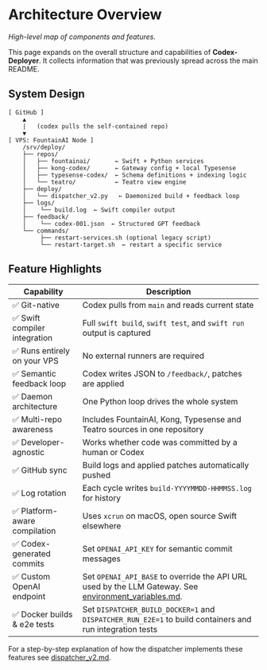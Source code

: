 # Architecture Overview


*High-level map of components and features.*

This page expands on the overall structure and capabilities of **Codex-Deployer**. It collects information that was previously spread across the main README.

## System Design

```
[ GitHub ]
    ▲
    |   (codex pulls the self-contained repo)
    ▼
[ VPS: FountainAI Node ]
    /srv/deploy/
    ├── repos/
    │   ├── fountainai/       ← Swift + Python services
    │   ├── kong-codex/       ← Gateway config + local Typesense
    │   ├── typesense-codex/  ← Schema definitions + indexing logic
    │   └── teatro/           ← Teatro view engine
    ├── deploy/
    │   └── dispatcher_v2.py   ← Daemonized build + feedback loop
    ├── logs/
    │    └── build.log  ← Swift compiler output
    ├── feedback/
    │    └── codex-001.json  ← Structured GPT feedback
    └── commands/
         ├── restart-services.sh (optional legacy script)
         └── restart-target.sh  ← restart a specific service
```

## Feature Highlights

| Capability | Description |
|------------|-------------|
| ✅ Git-native | Codex pulls from `main` and reads current state |
| ✅ Swift compiler integration | Full `swift build`, `swift test`, and `swift run` output is captured |
| ✅ Runs entirely on your VPS | No external runners are required |
| ✅ Semantic feedback loop | Codex writes JSON to `/feedback/`, patches are applied |
| ✅ Daemon architecture | One Python loop drives the whole system |
| ✅ Multi-repo awareness | Includes FountainAI, Kong, Typesense and Teatro sources in one repository |
| ✅ Developer-agnostic | Works whether code was committed by a human or Codex |
| ✅ GitHub sync | Build logs and applied patches automatically pushed |
| ✅ Log rotation | Each cycle writes `build-YYYYMMDD-HHMMSS.log` for history |
| ✅ Platform-aware compilation | Uses `xcrun` on macOS, open source Swift elsewhere |
| ✅ Codex-generated commits | Set `OPENAI_API_KEY` for semantic commit messages |
| ✅ Custom OpenAI endpoint | Set `OPENAI_API_BASE` to override the API URL used by the LLM Gateway. See [environment_variables.md](../environment_variables.md). |
| ✅ Docker builds & e2e tests | Set `DISPATCHER_BUILD_DOCKER=1` and `DISPATCHER_RUN_E2E=1` to build containers and run integration tests |

For a step-by-step explanation of how the dispatcher implements these features see [dispatcher_v2.md](../dispatcher_v2.md).
